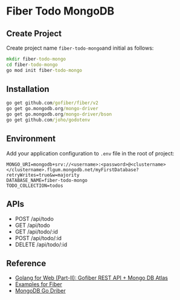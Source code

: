 # Fiber Todo MongoDB

## Create Project

Create project name `fiber-todo-mongo`and initial as follows:

```cmd
mkdir fiber-todo-mongo
cd fiber-todo-mongo
go mod init fiber-todo-mongo
```

## Installation

```cmd
go get github.com/gofiber/fiber/v2
go get go.mongodb.org/mongo-driver
go get go.mongodb.org/mongo-driver/bson
go get github.com/joho/godotenv
```

## Environment

Add your application configuration to `.env` file in the root of project:

```text
MONGO_URI=mongodb+srv://<username>:<password>@<clustername></clustername>.flgum.mongodb.net/myFirstDatabase?retryWrites=true&w=majority
DATABASE_NAME=fiber-todo-mongo
TODO_COLLECTION=todos
```

## APIs

- POST /api/todo
- GET /api/todo
- GET /api/todo/:id
- POST /api/todo/:id
- DELETE /api/todo/:id

## Reference

- [Golang for Web (Part-II): Gofiber REST API + Mongo DB Atlas](https://dev.to/devsmranjan/golang-for-web-part-ii-gofiber-rest-api-mongo-db-atlas-2d1i)
- [Examples for Fiber](https://github.com/gofiber/recipes/tree/master/mongodb)
- [MongoDB Go Driber](https://www.mongodb.com/docs/drivers/go/current/)